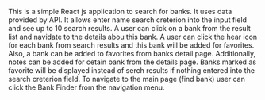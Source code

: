 This is a simple React js application to search for banks.
It uses data provided by API.
It allows enter name search creterion into the input field and see up to 10 search results.
A user can click on a bank from the result list and navidate to the details abou this bank.
A user can click the hear icon for each bank from search results and this bank will be added for favorites.
Also, a bank can be added to favorites from banks detail page. 
Additionally, notes can be added for cetain bank from the details page.
Banks marked as favorite will be displayed instead of serch results if nothing entered into the search creterion field.
To navigate to the main page (find bank) user can click the Bank Finder from the navigation menu.